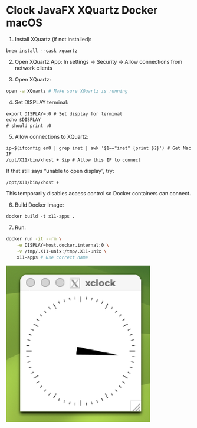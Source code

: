 # Clock JavaFX XQuartz Docker macOS

1. Install XQuartz (if not installed):
```shell
brew install --cask xquartz
```

2. Open XQuartz App:
In settings -> Security -> Allow connections from network clients

3. Open XQuartz:
```sh
open -a XQuartz # Make sure XQuartz is running
```

4. Set DISPLAY terminal:
```shell
export DISPLAY=:0 # Set display for terminal
echo $DISPLAY
# should print :0
```

5. Allow connections to XQuartz:
```shell
ip=$(ifconfig en0 | grep inet | awk '$1=="inet" {print $2}') # Get Mac IP
/opt/X11/bin/xhost + $ip # Allow this IP to connect
```

If that still says “unable to open display”, try:
```shell
/opt/X11/bin/xhost +
```
This temporarily disables access control so Docker containers can connect.

6. Build Docker Image:
```shell
docker build -t x11-apps .
```

7. Run:
```sh
docker run -it --rm \
    -e DISPLAY=host.docker.internal:0 \
    -v /tmp/.X11-unix:/tmp/.X11-unix \
    x11-apps # Use correct name
```

![clock.png](clock.png)